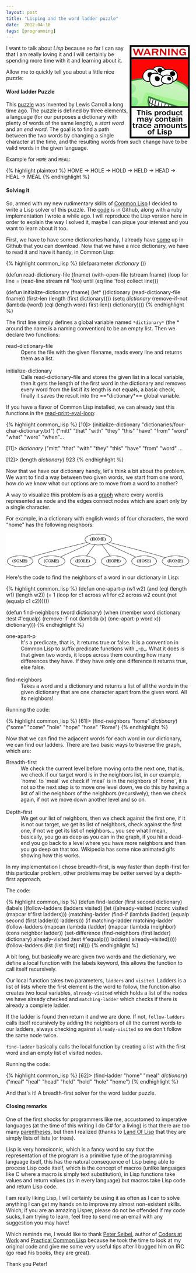 ```yaml
---
layout: post
title: "Lisping and the word ladder puzzle"
date:  2012-04-18
tags: [programming]
---
```


<img style="float: right" src="/assets/lisplogo_warning_256.png" />

I want to talk about *Lisp* because so far I can say that I am really loving it and I will certainly be spending more time with it and learning about it.

Allow me to quickly tell you about a little nice puzzle:

#### Word ladder Puzzle
This [puzzle][word-ladder] was invented by Lewis Carroll a long time ago. The
puzzle is defined by three elements, a language (for our purposes
a dictionary with plenty of words of the same length), a _start word_ and an
_end word_. The goal is to find a path between the two words by changing a
single character at the time, and the resulting words from such change have to
be valid words in the given language.

Example for `HOME` and `MEAL`:

{% highlight plaintext %}
HOME -> HOLE -> HOLD -> HELD -> HEAD -> HEAL -> MEAL
{% endhighlight %}

#### Solving it

So, armed with my new rudimentary skills of [Common Lisp][common-lisp] I decided to write a
Lisp solver of this puzzle. The [code][code] is in Github, along with a ruby
implementation I wrote a while ago. I will reproduce the Lisp version here in
order to explain the way I solved it, maybe I can pique your interest and you
want to learn about it too.

First, we have to have some dictionaries handy, I already have [some][code] up
in Github that you can download. Now that we have a nice dictionary, we have to
read it and have it handy, in Common Lisp:

{% highlight common_lisp %}
(defparameter *dictionary* ())

(defun read-dictionary-file (fname)
  (with-open-file (stream fname)
    (loop for line = (read-line stream nil 'foo)
       until (eq line 'foo)
       collect line)))

(defun initialize-dictionary (fname)
  (let* ((dictionary (read-dictionary-file fname))
         (first-len (length (first dictionary))))
    (setq *dictionary*
          (remove-if-not (lambda (word)
                           (eql (length word)
                                first-len))
                         dictionary))))
{% endhighlight %}

The first line simply defines a global variable named `*dictionary*` (the \*
around the name is a naming convention) to be an empty list. Then we declare two
functions:

<dl>
<dt>read-dictionary-file</dt>
<dd>
Opens the file with the given filename, reads every line and returns them as a list.
</dd>
<br />
<dt>initialize-dictionary</dt>
<dd>
Calls read-dictionary-file and stores the given list in a local variable, then it gets the length of the first word in the dictionary and removes every word from the list if its length is not equals, a basic check, finally it saves the result into the ==*dictionary*== global variable.
</dd>
</dl>

If you have a flavor of Common Lisp installed, we can already test this
functions in the [read-print-eval-loop][repl]:

{% highlight common_lisp %}
[10]> (initialize-dictionary "dictionaries/four-char-dictionary.txt")
("mitt" "that" "with" "they" "this" "have" "from" "word" "what" "were" "when"...

[11]> *dictionary*
("mitt" "that" "with" "they" "this" "have" "from" "word" ...

[12]> (length *dictionary*)
923
{% endhighlight %}

Now that we have our dictionary handy, let's think a bit about the problem. We
want to find a way between two given words, we start from one word, how do we
know what our options are to move from a word to another?

A way to visualize this problem is as a [graph][graph] where every word is
represented as node and the edges connect nodes which are apart only by
a single character.

For example, in a dictionary with english words of four characters, the word
"home" has the following neighbors:

<img class="center" src="/assets/home-nodes.png" />

Here's the code to find the neighbors of a word in our dictionary in Lisp:

{% highlight common_lisp %}
(defun one-apart-p (w1 w2)
  (and (eql (length w1) (length w2))
       (= 1 (loop
               for c1 across w1
               for c2 across w2
               count (not (equalp c1 c2))))))

(defun find-neighbors (word dictionary)
  (when (member word dictionary :test #'equalp)
    (remove-if-not (lambda (x)
                     (one-apart-p word x))
                   dictionary)))
{% endhighlight %}

<dl>
<dt>one-apart-p</dt>
<dd>
It's a predicate, that is, it returns true or false. It is a convention in Common Lisp to suffix predicate functions with _-p_. What it does is that given two words, it loops across them counting how many differences they have. If they have only one difference it returns true, else false.
</dd>
<br />
<dt>find-neighbors</dt>
<dd>
Takes a word and a dictionary and returns a list of all the words in the given dictionary that are one character apart from the given word. All its neighbors!
</dd>
</dl>

Running the code:

{% highlight common_lisp %}
[61]> (find-neighbors "home" *dictionary*)
("some" "come" "hole" "hope" "hose" "Rome")
{% endhighlight %}

Now that we can find the adjacent words for each word in our dictionary, we can
find our ladders. There are two basic ways to traverse the graph, which are:

<dl>
<dt>Breadth-first</dt>
<dd>
We check the current level before moving onto the next one, that is, we check if
our target word is in the neighbors list, in our example, `home` to `meal` we
check if `meal` is in the neighbors of `home`, it is not so the next step is to
move one level down, we do this by having a list of all the neighbors of the
neighbors (recursively), then we check again, if not we move down another level
and so on.
</dd>
<br />
<dt>Depth-first</dt>
<dd>
We get our list of neighbors, then we check against the first one, if it is not
our target, we get its list of neighbors, check against the first one, if not we
get its list of neighbors... you see what I mean, basically, you go as deep as
you can in the graph, if you hit a dead-end you go back to a level where you
have more neighbors and then you go deep on that too. Wikipedia has some nice
animated gifs showing how this works.
</dd>
</dl>

In my implementation I chose breadth-first, is way faster than depth-first for
this particular problem, other problems may be better served by a depth-first
approach.

The code:

{% highlight common_lisp %}
(defun find-ladder (first second dictionary)
  (labels ((follow-ladders (ladders visited)
             (let ((already-visited (nconc visited
                                           (mapcar #'first ladders)))
                   (matching-ladder (find-if (lambda (ladder)
                                               (equalp second (first ladder)))
                                             ladders)))
               (if matching-ladder
                   matching-ladder
                   (follow-ladders (mapcan (lambda (ladder)
                                             (mapcar (lambda (neighbor)
                                                       (cons neighbor ladder))
                                                     (set-difference (find-neighbors (first ladder) dictionary)
                                                                     already-visited
                                                                     :test #'equalp)))
                                           ladders)
                                   already-visited)))))
    (follow-ladders (list (list first)) nil)))
{% endhighlight %}

A bit long, but basically we are given two words and the dictionary, we define a
local function with the labels keyword, this allows the function to call itself
recursively.

Our local function takes two parameters, `ladders` and `visited`. Ladders is a
list of lists where the first element is the word to follow, the function also
creates two local variables, `already-visited` which holds a list of the nodes
we have already checked and `matching-ladder` which checks if there is already a
complete ladder.

If the ladder is found then return it and we are done. If not, `follow-ladders`
calls itself recursively by adding the neighbors of all the current words to our
ladders, always checking against `already-visited` so we don't follow the same
node twice.

`find-ladder` basically calls the local function by creating a list with the
first word and an empty list of visited nodes.

Running the code:

{% highlight common_lisp %}
[62]> (find-ladder "home" "meal" *dictionary*)
("meal" "heal" "head" "held" "hold" "hole" "home")
{% endhighlight %}

And that's it! A breadth-first solver for the word ladder puzzle.

#### Closing remarks

One of the first shocks for programmers like me, accustomed to imperative
languages (at the time of this writing I do C# for a living) is that there are
too many [parentheses][parentheses], but then I realized (thanks to [Land Of
Lisp][land-of-lisp] that they are simply lists of lists (or trees).

Lisp is very homoiconic, which is a fancy word to say that the representation of
the program is a primitive type of the programming language itself, this has the
natural consequence of Lisp being able to process Lisp code itself, which is the
concept of macros (unlike languages like C where a macro is simply text
substitution), in Lisp functions take values and return values (as in every
language) but macros take Lisp code and return Lisp code.

I am really liking Lisp, I will certainly be using it as often as I can to solve
anything I can get my hands on to improve my almost non-existent skills. Which,
if you are an amazing Lisper, please do not be offended if my code sucks, I am
trying to learn, feel free to send me an email with any suggestion you may have!

Which reminds me, I would like to thank [Peter Seibel][peter-seibel], author of
[Coders at Work][coders-at-work] and [Practical Common Lisp][practical-lisp]
because he took the time to look at my original code and give me some very
useful tips after I bugged him on IRC (go read his books, they are great).

Thank you Peter!

[word-ladder]:    https://en.wikipedia.org/wiki/Word_ladder
[common-lisp]:    https://en.wikipedia.org/wiki/Common_Lisp
[code]:           https://github.com/ebobby/word-ladder
[repl]:           https://en.wikipedia.org/wiki/Read–eval–print_loop
[graph]:          http://en.wikipedia.org/wiki/Graph_(mathematics)
[parentheses]:    http://symbo1ics.com/blog/?p=275
[land-of-lisp]:   http://www.amazon.com/Land-Lisp-Learn-Program-Game/dp/1593272812%3FSubscriptionId%3DAKIAJHTAM7STAKSLLXRQ%26tag%3Dws%26linkCode%3Dxm2%26camp%3D2025%26creative%3D165953%26creativeASIN%3D1593272812
[peter-seibel]:   http://www.gigamonkeys.com
[coders-at-work]: http://www.amazon.com/Coders-Work-Reflections-Craft-Programming/dp/1430219483%3FSubscriptionId%3DAKIAJHTAM7STAKSLLXRQ%26tag%3Dws%26linkCode%3Dxm2%26camp%3D2025%26creative%3D165953%26creativeASIN%3D1430219483
[practical-lisp]: http://www.amazon.com/Practical-Common-Lisp-Peter-Seibel/dp/1590592395%3FSubscriptionId%3DAKIAJHTAM7STAKSLLXRQ%26tag%3Dbookistics-20%26linkCode%3Dxm2%26camp%3D2025%26creative%3D165953%26creativeASIN%3D1590592395
